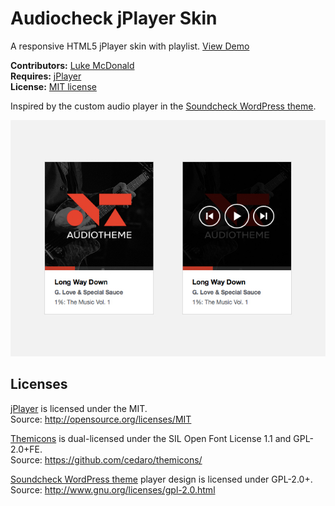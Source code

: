 # Audiocheck jPlayer Skin

A responsive HTML5 jPlayer skin with playlist. [View Demo](http://lukemcdonald.github.io/jplayer-skin-audiocheck/)

__Contributors:__ [Luke McDonald](https://twitter.com/thelukemcdonald)  
__Requires:__ [jPlayer](http://jplayer.org)  
__License:__ [MIT license](http://opensource.org/licenses/MIT)  

Inspired by the custom audio player in the [Soundcheck WordPress theme](https://wordpress.com/themes/soundcheck/).

![Audiocheck jPlayer Skin](screenshot-1.jpg)

## Licenses

[jPlayer](http://jplayer.org) is licensed under the MIT.  
Source: http://opensource.org/licenses/MIT

[Themicons](https://github.com/cedaro/themicons) is dual-licensed under the SIL Open Font License 1.1 and GPL-2.0+FE.  
Source: https://github.com/cedaro/themicons/

[Soundcheck WordPress theme](https://wordpress.com/themes/soundcheck/) player design is licensed under GPL-2.0+.  
Source: http://www.gnu.org/licenses/gpl-2.0.html
